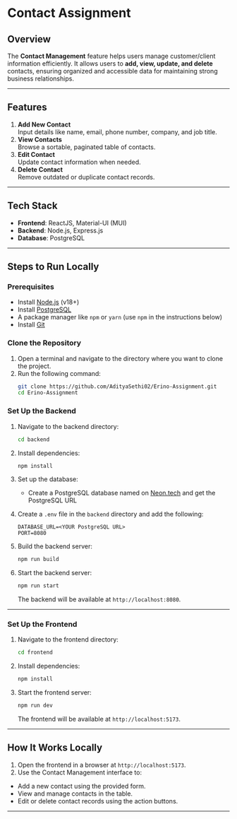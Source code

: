 
# Contact Assignment

## Overview
The **Contact Management** feature helps users manage customer/client information efficiently. It allows users to **add, view, update, and delete** contacts, ensuring organized and accessible data for maintaining strong business relationships.

---

## Features
1. **Add New Contact**  
   Input details like name, email, phone number, company, and job title.
2. **View Contacts**  
   Browse a sortable, paginated table of contacts.
3. **Edit Contact**  
   Update contact information when needed.
4. **Delete Contact**  
   Remove outdated or duplicate contact records.

---

## Tech Stack
- **Frontend**: ReactJS, Material-UI (MUI)
- **Backend**: Node.js, Express.js
- **Database**: PostgreSQL

---

## Steps to Run Locally

### **Prerequisites**
- Install [Node.js](https://nodejs.org/) (v18+)
- Install [PostgreSQL](https://www.postgresql.org/)
- A package manager like `npm` or `yarn` (use `npm` in the instructions below)
- Install [Git](https://git-scm.com/)

### **Clone the Repository**
1. Open a terminal and navigate to the directory where you want to clone the project.
2. Run the following command:
   ```bash
   git clone https://github.com/AdityaSethi02/Erino-Assignment.git
   cd Erino-Assignment
   ```

### **Set Up the Backend**
1. Navigate to the backend directory:
   ```bash
   cd backend
   ```

2. Install dependencies:
   ```bash
   npm install
   ```

3. Set up the database:
   - Create a PostgreSQL database named on [Neon.tech](https://console.neon.tech/) and get the PostgreSQL URL

4. Create a `.env` file in the `backend` directory and add the following:
   ```env
   DATABASE_URL=<YOUR PostgreSQL URL>
   PORT=8080
   ```

5. Build the backend server:
   ```bash
   npm run build
   ```
5. Start the backend server:
   ```bash
   npm run start
   ```

   The backend will be available at `http://localhost:8080`.

---

### **Set Up the Frontend**
1. Navigate to the frontend directory:
   ```bash
   cd frontend
   ```

2. Install dependencies:
   ```bash
   npm install
   ```

3. Start the frontend server:
   ```bash
   npm run dev
   ```

   The frontend will be available at `http://localhost:5173`.

---

## How It Works Locally
1. Open the frontend in a browser at `http://localhost:5173`.
2. Use the Contact Management interface to:
  - Add a new contact using the provided form.
  - View and manage contacts in the table.
  - Edit or delete contact records using the action buttons.

---
